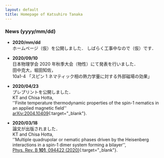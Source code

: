 ```yaml
---
layout: default
title: Homepage of Katsuhiro Tanaka
---
```


### News (yyyy/mm/dd)
- **2020/mm/dd**   
  ホームページ（仮）を公開しました．
  しばらく工事中なので（仮）です．     

- **2020/09/10**  
  日本物理学会 2020 年秋季大会（物性）にて発表を行いました．  
  田中克大，堀田知佐，  
  10a1-4 「スピン 1 ネマティック相の熱力学量に対する外部磁場の効果」  

- **2020/04/23**   
  プレプリントを公開しました．   
  KT and Chisa Hotta,   
  ''Finite temperature thermodynamic properties of the spin-1 nematics in an applied magnetic field''    
  [arXiv:2004.10409](http://arxiv.org/abs/2004.10409){:target="_blank"}.   

- **2020/03/18**  
  論文が出版されました．  
  KT and Chisa Hotta,   
  ''Multiple quadrupolar or nematic phases driven by the Heisenberg interactions in a spin-1 dimer system forming a bilayer'',  
  [Phys. Rev. B **101**, 094422 (2020)](https://link.aps.org/doi/10.1103/PhysRevB.101.094422){:target="_blank"}.